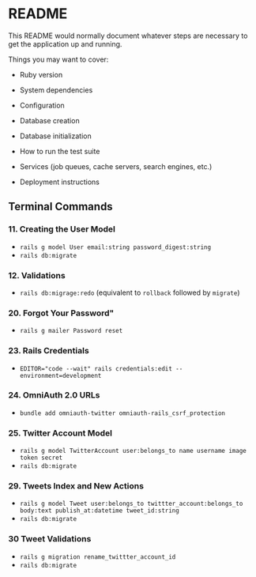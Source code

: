 # README

This README would normally document whatever steps are necessary to get the
application up and running.

Things you may want to cover:

* Ruby version

* System dependencies

* Configuration

* Database creation

* Database initialization

* How to run the test suite

* Services (job queues, cache servers, search engines, etc.)

* Deployment instructions

## Terminal Commands

### 11. Creating the User Model

* `rails g model User email:string password_digest:string`
* `rails db:migrate`

### 12. Validations

* `rails db:migrage:redo` (equivalent to `rollback` followed by `migrate`)

### 20. Forgot Your Password"

* `rails g mailer Password reset`

### 23. Rails Credentials

* `EDITOR="code --wait" rails credentials:edit --environment=development`

### 24. OmniAuth 2.0 URLs

* `bundle add omniauth-twitter omniauth-rails_csrf_protection`

### 25. Twitter Account Model

* `rails g model TwitterAccount user:belongs_to name username image token secret`
* `rails db:migrate`

### 29. Tweets Index and New Actions

* `rails g model Tweet user:belongs_to twittter_account:belongs_to body:text publish_at:datetime tweet_id:string`
* `rails db:migrate`

### 30 Tweet Validations

* `rails g migration rename_twittter_account_id`
* `rails db:migrate`
